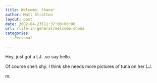 ```yaml
---
title: Welcome, Shana!
author: Matt Stratton
layout: post
date: 2002-04-23T11:37:00+00:00
url: /life-in-general/welcome-shana
categories:
  - Personal

---
```

Hey, just got a LJ&#8230;so say hello.

Of course she&#8217;s shy. I think she needs more pictures of tuna on her LJ.

m.